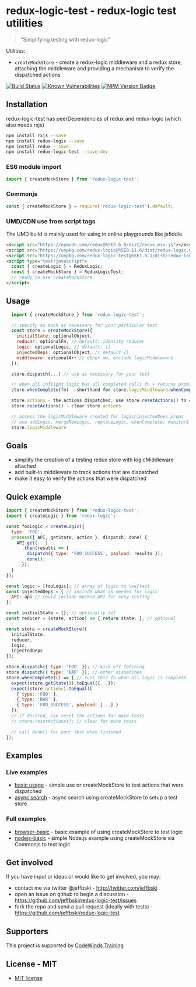 # redux-logic-test - redux-logic test utilities

> "Simplifying testing with redux-logic"

Utilities:

 - `createMockStore` - create a redux-logic middleware and a redux store, attaching the middleware and providing a mechanism to verify the dispatched actions

[![Build Status](https://secure.travis-ci.org/jeffbski/redux-logic-test.png?branch=master)](http://travis-ci.org/jeffbski/redux-logic-test) [![Known Vulnerabilities](https://snyk.io/test/github/jeffbski/redux-logic-test/badge.svg)](https://snyk.io/test/github/jeffbski/redux-logic-test) [![NPM Version Badge](https://img.shields.io/npm/v/redux-logic-test.svg)](https://www.npmjs.com/package/redux-logic-test)

## Installation

redux-logic-test has peerDependencies of redux and redux-logic (which also needs rxjs)

```bash
npm install rxjs --save
npm install redux-logic --save
npm install redux --save
npm install redux-logic-test --save-dev
```

### ES6 module import

```js
import { createMockStore } from 'redux-logic-test';
```

### Commonjs

```js
const { createMockStore } = require('redux-logic-test').default;
```

### UMD/CDN use from script tags

The UMD build is mainly used for using in online playgrounds like jsfiddle.

```html
<script src="https://npmcdn.com/redux@%5E3.6.0/dist/redux.min.js"></script>
<script src="https://unpkg.com/redux-logic@%5E0.11.6/dist/redux-logic.min.js"></script>
<script src="https://unpkg.com/redux-logic-test@%5E1.0.1/dist/redux-logic-test.min.js"></script>
<script type="text/javascript">
  const { createLogic } = ReduxLogic;
  const { createMockStore } = ReduxLogicTest;
  // ready to use createMockStore
</script>
```

## Usage

```js
  import { createMockStore } from 'redux-logic-test';

  // specify as much as necessary for your particular test
  const store = createMockStore({
    initialState: optionalObject,
    reducer: optionalFn, // default: identity reducer
    logic: optionalLogic, // default: []
    injectedDeps: optionalObject, // default {}
    middleware: optionalArr // other mw, exclude logicMiddleware
  });

  store.dispatch(...) // use as necessary for your test

  // when all inflight logic has all completed calls fn + returns promise
  store.whenComplete(fn) - shorthand for store.logicMiddleware.whenComplete(fn)

  store.actions - the actions dispatched, use store.resetActions() to clear
  store.resetActions() - clear store.actions

  // access the logicMiddleware created for logic/injectedDeps props
  // use addLogic, mergeNewLogic, replaceLogic, whenComplete, monitor$
  store.logicMiddleware
```

## Goals

 - simplify the creation of a testing redux store with logicMiddleware attached
 - add built-in middleware to track actions that are dispatched
 - make it easy to verify the actions that were dispatched

## Quick example

```js
import { createMockStore } from 'redux-logic-test';
import { createLogic } from 'redux-logic';

const fooLogic = createLogic({
  type: 'FOO',
  process({ API, getState, action }, dispatch, done) {
    API.get(...)
      .then(results => {
        dispatch({ type: 'FOO_SUCCESS', payload: results });
        done();
      });
  }
});

const logic = [fooLogic]; // array of logic to use/test
const injectedDeps = { // include what is needed for logic
  API: api // could include mocked API for easy testing
};

const initialState = {}; // optionally set
const reducer = (state, action) => { return state; }; // optional

const store = createMockStore({
  initialState,
  reducer,
  logic,
  injectedDeps
});

store.dispatch({ type: 'FOO' }); // kick off fetching
store.dispatch({ type: 'BAR' }); // other dispatches
store.whenComplete(() => { // runs this fn when all logic is complete
  expect(store.getState()).toEqual({...});
  expect(store.actions).toEqual([
    { type: 'FOO' },
    { type: 'BAR' },
    { type: 'FOO_SUCCESS', payload: [...] }
  ]);
  // if desired, can reset the actions for more tests
  // store.resetActions(); // clear for more tests

  // call done() for your test when finished
});
```

## Examples

### Live examples

 - [basic usage](https://jsfiddle.net/jeffbski/w3k5t83x/) - simple use or createMockStore to test actions that were dispatched
 - [async search](https://jsfiddle.net/jeffbski/a2cd2h96/) - async search using createMockStore to setup a test store

### Full examples

 - [browser-basic](./examples/browser-basic/src/index.js) - basic example of using createMockStore to test logic
 - [nodejs-basic](./examples/nodejs-basic/src/App.test.js) - simple Node.js example using createMockStore via Commonjs to test logic


## Get involved

If you have input or ideas or would like to get involved, you may:

 - contact me via twitter @jeffbski  - <http://twitter.com/jeffbski>
 - open an issue on github to begin a discussion - <https://github.com/jeffbski/redux-logic-test/issues>
 - fork the repo and send a pull request (ideally with tests) - <https://github.com/jeffbski/redux-logic-test>

## Supporters

This project is supported by [CodeWinds Training](https://codewinds.com/)


<a name="license"/>

## License - MIT

 - [MIT license](http://github.com/jeffbski/redux-logic-test/raw/master/LICENSE.md)
